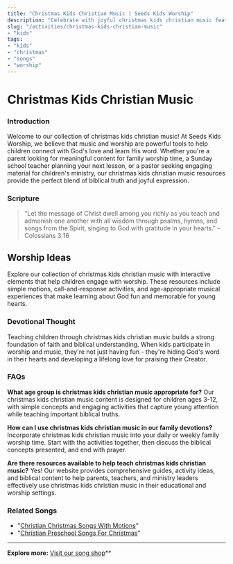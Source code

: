 ```yaml
---
title: "Christmas Kids Christian Music | Seeds Kids Worship"
description: "Celebrate with joyful christmas kids christian music featuring biblical Christmas themes. Holiday worship music for children and families."
slug: "/activities/christmas-kids-christian-music"
- "kids"
tags:
- "kids"
- "christmas"
- "songs"
- "worship"
---
```


# Christmas Kids Christian Music

### Introduction

Welcome to our collection of christmas kids christian music! At Seeds Kids Worship, we believe that music and worship are powerful tools to help children connect with God's love and learn His word. Whether you're a parent looking for meaningful content for family worship time, a Sunday school teacher planning your next lesson, or a pastor seeking engaging material for children's ministry, our christmas kids christian music resources provide the perfect blend of biblical truth and joyful expression.

### Scripture

> "Let the message of Christ dwell among you richly as you teach and admonish one another with all wisdom through psalms, hymns, and songs from the Spirit, singing to God with gratitude in your hearts." - Colossians 3:16

## Worship Ideas

Explore our collection of christmas kids christian music with interactive elements that help children engage with worship. These resources include simple motions, call-and-response activities, and age-appropriate musical experiences that make learning about God fun and memorable for young hearts.

### Devotional Thought

Teaching children through christmas kids christian music builds a strong foundation of faith and biblical understanding. When kids participate in worship and music, they're not just having fun - they're hiding God's word in their hearts and developing a lifelong love for praising their Creator.

### FAQs

**What age group is christmas kids christian music appropriate for?**
Our christmas kids christian music content is designed for children ages 3-12, with simple concepts and engaging activities that capture young attention while teaching important biblical truths.

**How can I use christmas kids christian music in our family devotions?**
Incorporate christmas kids christian music into your daily or weekly family worship time. Start with the activities together, then discuss the biblical concepts presented, and end with prayer.

**Are there resources available to help teach christmas kids christian music?**
Yes! Our website provides comprehensive guides, activity ideas, and biblical content to help parents, teachers, and ministry leaders effectively use christmas kids christian music in their educational and worship settings.

### Related Songs

- "[Christian Christmas Songs With Motions](/activities/christian-christmas-songs-with-motions/)"
- "[Christian Preschool Songs For Christmas](/activities/christian-preschool-songs-for-christmas/)"

---

**Explore more:** [Visit our song shop](https://seedskidsworship.com/shop)**

<!-- Schema Markup -->
<script type="application/ld+json">
{
  "@context": "https://schema.org",
  "@type": "MusicRecording",
  "name": "Christmas Kids Christian Music",
  "byArtist": {
    "@type": "MusicGroup",
    "name": "Seeds Kids Worship"
  },
  "isFamilyFriendly": true,
  "url": "https://seedskidsworship.com/activities/christmas-kids-christian-music/"
}
</script>